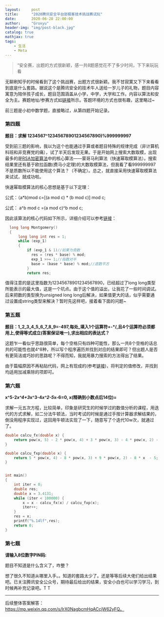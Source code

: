 ```yaml
---
layout:     post
title:      "2020腾讯安全平台部极客技术挑战赛试玩"
date:       2020-06-28 22:00:00
author:     "Groxyu"
header-img: "img/post-black.jpg"
catalog: true
mathjax: true
tags:
    - 生活
    - Meta
---
```


> “安全赛，出题的方式很新颖，感一共8题感觉花不了多少时间，下下来玩玩看

无聊刷知乎的时候看到了这个挑战赛，出题方式很新颖。我不甘寂寞又下下来看看到底是什么套路。据说这个是腾讯安全的技术牛人送给一岁儿子的礼物，题目内容寓意为陪伴孩子成长，题目范围涵盖从小学，中学，大学和工作。内容以算法和安全为主。赛题地址/参赛方式如[链接](https://mp.weixin.qq.com/s/tZ9BmXfzGYpzrNm2Jl5Mrw)所示。答题环境的方式也很有趣，这里略过~

前三题是小初中数学题，直接略过，从第四题开始记录。

### 第四题
**题目：求解 1234567^12345678901234567890)%999999997**

受到前三题的影响，我以为这个也能通过手算或者题目特殊的规律完成（非计算机科班和非竞赛党的痛），试了半天后发现无果。于是开始网上搜索大数取模，出现最多的是[RSA加密算法](https://blog.csdn.net/Dreaming_My_Dreams/article/details/48469269)中的核心算法——蒙哥马利算法（快速幂取模算法）。搜索结果里还有基于欧拉函数(费马小定理)的大数取模算法，但我看了看999999997不是质数所以不能使用这个算法？（不确定）。总之，就直接采用快速幂取模算法来试试，就成功啦。

快速幂取模算法的核心思想是基于以下定理：

公式：（a*b)mod c=[(a mod c) * (b mod c)] mod c;

公式： a^b mod c =(a mod c)^b mod c;

因此该算法的核心代码如下所示，详细介绍可以参考[链接](http://zhangjinkun.com/2015/10/18/abb6a8b2eb77fa7c128cc7e12a2d8835/)：

```cpp
  long long Montgomery()
  {
      long long int res = 1;
      while (exp_1)
      {
          if (exp_1 & 1)//如果为奇数
            res = (res * base) % mod;
            exp_1 >>= 1;//指数对半
            base = (base * base) % mod;//底数平方
          }
          return res;
```

值得注意的是这里指数为12345678901234567890，已经超过了long long类型所能表示的最大值，这是一个坑点。由于这个值的溢出，让我花了一些时间调试。后来把数的类型换为unsigned long long后解决，如果值更大的话，似乎需要通过设置成string类型来解决？暂时先这样吧，接着看下面的问题~

### 第五题
**题目：1_2_3_4_5_6_7_8_9=-497,每处_填入1个运算符+-*/,且4个运算符必须都用上,使得等式成立(答案保证唯一),求出相应的表达式？**

这题乍一看似乎思路很简单，每个空格只有四种可能性，那么一共8个空格的话总共的可能性也就4^8种，所以写个程序遍历并找到对应的结果即可？但出题人是否有更简洁或巧妙的思路呢？不得而知，我就用暴力搜索的方法得出了结果。

由于篇幅原因不再粘贴代码，网上有现成的(参考[链接](https://www.cnblogs.com/felove2013/p/4390617.html))，将判定的值修改，并找到均适用加减乘除的项即可。

### 第六题
**x^5-2*x^4+3*x^3-4*x^2-5*x-6=0, x(精确到小数点后14位)=**

求解一元五次方程，比较简单，印象是研究生的时候学过的数值分析的课程，用迭代的方式求解，如二分法牛顿法，当时考试的时候是通过手按计算器求解结果的，倒没用程序实现过，这回用牛顿法实现了一下，随意写了个迭代10w次，就通过了。

```cpp
double calcu_fx(double x) {
    return pow(x, 5) - 2 * pow(x, 4) + 3 * pow(x, 3) - 4 * pow(x, 2) - 5 * x - 6;
}

double calcu_fxp(double x) {
    return 5 * pow(x, 4) - 8 * pow(x, 3) + 9 * pow(x, 2) - 8 * x  - 5;
}


int main()
{
    int iter = 0;
    double res;
    double x = 3.4131;
    while (iter < 100000) {
        x = x - calcu_fx(x) / calcu_fxp(x);
        iter++;
    }
    res = x;
    printf("%.14lf",res);
    return 0;
}
```
### 第七题
**请输入8位数字PIN码:**

题目不知道是什么含义了，咋整？

想了很久不知道从哪里入手。。知道的套路太少了。还是等等后续大佬们给出结果吧。已关注腾讯安全公众号，期待最后给出的结果，安全小白也可以学习学习，到时候再补充记录吧。T T

---------
后续整体答案解答：https://mp.weixin.qq.com/s/IrX0NagbcmHqACcjW62yFQ。
